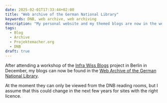 ```yaml
---
date: 2025-02-01T17:33:44+02:00
title: "Web archive of the German National Library"
keywords: DNB, web archive, web archiving
description: "My personal website and my themed blogs are now in the web archive of the German National Library"
tags:
  - Blog
  - Archive
  - Projektemacher.org
  - DNB
draft: true
---
```


After attending a workshop of the [Infra Wiss Blogs](https://www.ibi.hu-berlin.de/de/forschung/infomanagement/projekte/infra-wiss-blogs) project in Berlin in December, my blogs can now be found in the [Web Archive of the German National Library](https://www.dnb.de/DE/Professionell/Sammeln/Sammlung_Websites/sammlung_websites_node.html).

At the moment they can only be viewed from the DNB reading rooms, but I assume that this could change in the next few years for sites with the right licence.
